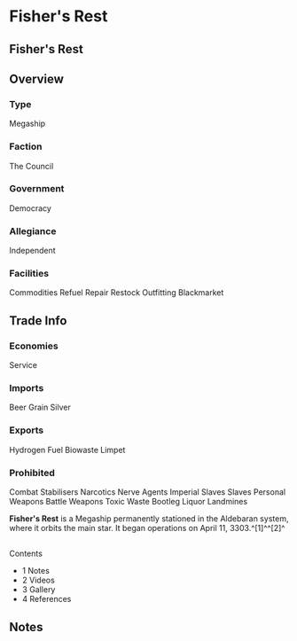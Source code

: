 # Fisher's Rest
## Fisher's Rest

		

## Overview

### Type

Megaship

### Faction

The Council

### Government

Democracy

### Allegiance

Independent

### Facilities

Commodities
Refuel
Repair
Restock
Outfitting
Blackmarket

## Trade Info

### Economies

Service

### Imports

Beer
Grain
Silver

### Exports

Hydrogen Fuel
Biowaste
Limpet

### Prohibited

Combat Stabilisers
Narcotics
Nerve Agents
Imperial Slaves
Slaves
Personal Weapons
Battle Weapons
Toxic Waste
Bootleg Liquor
Landmines

**Fisher's Rest** is a Megaship permanently stationed in the Aldebaran system, where it orbits the main star. It began operations on April 11, 3303.^[1]^^[2]^

## 

Contents

- 1 Notes
- 2 Videos
- 3 Gallery
- 4 References

## Notes